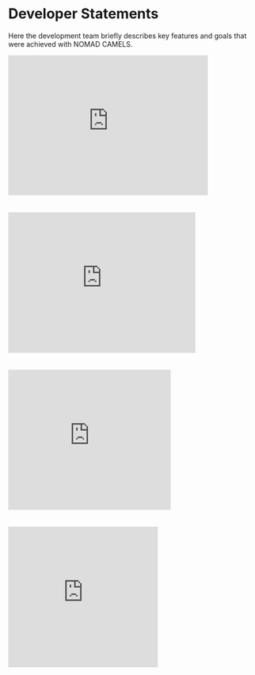 # Developer Statements

Here the development team briefly describes key features and goals that were achieved with NOMAD CAMELS.

<div style="position: relative; padding-bottom: 56.25%; height: 0; overflow: hidden; max-width: 80%;">
    <iframe src="https://www.youtube.com/embed/bvOmOf2JGXc" style="position: absolute; top: 0; left: 0; width: 100%; height: 100%;" allow="autoplay" frameborder="0" allowfullscreen></iframe>
</div>
<br><br>

<div style="position: relative; padding-bottom: 56.25%; height: 0; overflow: hidden; max-width: 75%;">
    <iframe src="https://www.youtube.com/embed/VPCKtYNTGqo" style="position: absolute; top: 0; left: 0; width: 100%; height: 100%;" allow="autoplay" frameborder="0" allowfullscreen></iframe>
</div>
<br><br>

<div style="position: relative; padding-bottom: 56.25%; height: 0; overflow: hidden; max-width: 65%;">
    <iframe src="https://www.youtube.com/embed/bbaFSFRJs6k" style="position: absolute; top: 0; left: 0; width: 100%; height: 100%;" allow="autoplay" frameborder="0" allowfullscreen></iframe>
</div>
<br><br>

<div style="position: relative; padding-bottom: 56.25%; height: 0; overflow: hidden; max-width: 60%;">
    <iframe src="https://www.youtube.com/embed/2DId2grMf9s" style="position: absolute; top: 0; left: 0; width: 100%; height: 100%;" allow="autoplay" frameborder="0" allowfullscreen></iframe>
</div>
<br><br>